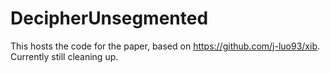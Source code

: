 # DecipherUnsegmented
This hosts the code for the paper, based on https://github.com/j-luo93/xib. Currently still cleaning up.

